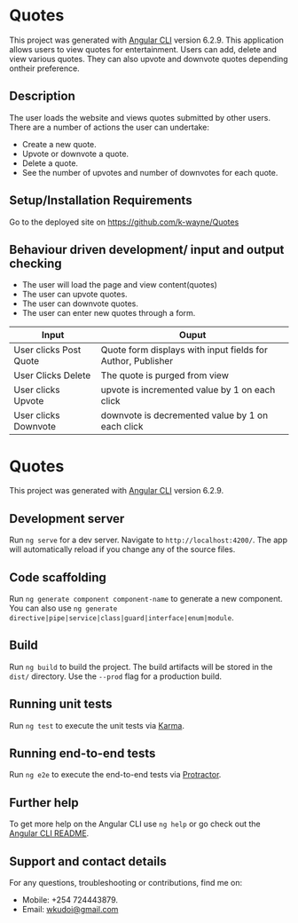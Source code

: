 # Quotes

This project was generated with [Angular CLI](https://github.com/angular/angular-cli) version 6.2.9.
This application allows users to view quotes for entertainment. Users can add, delete and view various quotes. They can also upvote and downvote quotes depending ontheir preference.

## Description
The user loads the website and views quotes submitted by other users. There are a number of actions the user can undertake:

- Create a new quote.
- Upvote or downvote a quote.
- Delete a quote.
- See the number of upvotes and number of downvotes for each quote.

## Setup/Installation Requirements

Go to the deployed site on https://github.com/k-wayne/Quotes

## Behaviour driven development/ input and output checking

- The user will load the page and view content(quotes)
- The user can upvote quotes.
- The user can downvote quotes.
- The user can enter new quotes through a form.

| Input                        | Ouput                                                                                            |
|--------------------------    |----------------------------------------------------------------------------------------------    |
| User clicks Post  Quote     | Quote form displays with input fields for Author, Publisher                  |
| User Clicks Delete           | The quote is purged from view             |
| User clicks Upvote        |   upvote is incremented value by   1 on each click      |
| User clicks Downvote     | downvote is decremented value by 1 on each click     |

# Quotes

This project was generated with [Angular CLI](https://github.com/angular/angular-cli) version 6.2.9.

## Development server

Run `ng serve` for a dev server. Navigate to `http://localhost:4200/`. The app will automatically reload if you change any of the source files.

## Code scaffolding

Run `ng generate component component-name` to generate a new component. You can also use `ng generate directive|pipe|service|class|guard|interface|enum|module`.

## Build

Run `ng build` to build the project. The build artifacts will be stored in the `dist/` directory. Use the `--prod` flag for a production build.

## Running unit tests

Run `ng test` to execute the unit tests via [Karma](https://karma-runner.github.io).

## Running end-to-end tests

Run `ng e2e` to execute the end-to-end tests via [Protractor](http://www.protractortest.org/).

## Further help

To get more help on the Angular CLI use `ng help` or go check out the [Angular CLI README](https://github.com/angular/angular-cli/blob/master/README.md).

## Support and contact details

For any questions, troubleshooting or contributions, find me on:

- Mobile: +254 724443879.
- Email: wkudoi@gmail.com